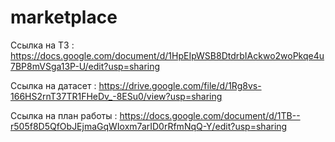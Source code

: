 # marketplace

Ссылка на ТЗ : https://docs.google.com/document/d/1HpEIpWSB8DtdrbIAckwo2woPkqe4u7BP8mVSga13P-U/edit?usp=sharing

Ссылка на датасет : https://drive.google.com/file/d/1Rg8vs-166HS2rnT37TR1FHeDv_-8ESu0/view?usp=sharing

Ссылка на план работы : https://docs.google.com/document/d/1TB--r505f8D5QfObJEjmaGqWIoxm7arID0rRfmNqQ-Y/edit?usp=sharing
